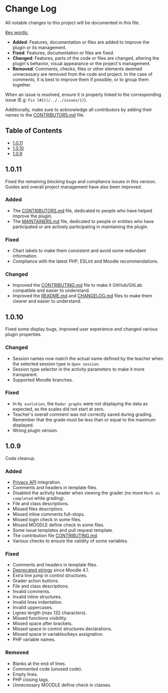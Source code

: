 # Change Log

All notable changes to this project will be documented in this file.

<u>Key words:</u>
- **Added**: Features, documentation or files are added to improve the plugin or its management.
- **Fixed**: Features, documentation or files are fixed.
- **Changed**: Features, parts of the code or files are changed, altering the plugin's behavior, visual appearance or the project's management.
- **Removed**: Comments, checks, files or other elements deemed unnecessary are removed from the code and project. In the case of comments, it is best to improve them if possible, or to group them together.

When an issue is resolved, ensure it is properly linked to the corresponding issue (E.g: `Fix [#1](/../../issues/1)`).

Additionally, make sure to acknowledge all contributors by adding their names to the [CONTRIBUTORS.md](CONTRIBUTORS.md) file.

## Table of Contents

- [1.0.11](#1.0.11)
- [1.0.10](#1.0.10)
- [1.0.9](#1.0.9)

## 1.0.11

Fixed the remaining *blocking* bugs and compliance issues in this version. Guides and overall project management have also been improved.

### Added

- The [CONTRIBUTORS.md](CONTRIBUTORS.md) file, dedicated to people who have helped improve the plugin.
- The [MAINTAINERS.md](MAINTAINERS.md) file, dedicated to people or entities who have participated or are actively participating in maintaining the plugin.

### Fixed

- Chart labels to make them consistent and avoid some redundant information.
- Compliance with the latest PHP, ESLint and Moodle recommendations.

### Changed

- Improved the [CONTRIBUTING.md](CONTRIBUTING.md) file to make it GitHub/GitLab compatible and easier to understand.
- Improved the [README.md](README.md) and [CHANGELOG.md](CHANGELOG.md) files to make them clearer and easier to understand.

## 1.0.10

Fixed some display bugs, improved user experience and changed various plugin properties.

### Changed

- Session names now match the actual name defined by the teacher when the selected session type is `Open session`.
- Session type selector in the activity parameters to make it more transparent.
- Supported Moodle branches.

### Fixed

- In `My evolution`, the `Radar graphs` were not displaying the data as expected, as the scales did not start at zero.
- Teacher's overall comment was not correctly saved during grading. Remember that the grade must be less than or equal to the maximum displayed.
- Wrong plugin version.

## 1.0.9

Code cleanup.

### Added

- [Privacy API](https://moodledev.io/docs/4.4/apis/subsystems/privacy) integration.
- Comments and headers in template files.
- Disabled the activity header when viewing the grader (no more `Mark as completed` while grading).
- File and class descriptions.
- Missed files descriptors.
- Missed inline comments full-stops.
- Missed login check in some files.
- Missed MOODLE define check in some files.
- Some issue templates and pull request template.
- The contribution file [CONTRIBUTING.md](CONTRIBUTING.md).
- Various checks to ensure the validity of some variables.

### Fixed

- Comments and headers in template files.
- [Deprecated strings](https://github.com/moodle/moodle/blame/main/lang/en/deprecated.txt) since Moodle 4.1.
- Extra line jump in control structures.
- Grader action buttons.
- File and class descriptions.
- Invalid comments.
- Invalid inline structures.
- Invalid lines indentation.
- Invalid uppercases.
- Lignes length (max 132 characters).
- Missed functions visibility.
- Missed space after brackets.
- Missed space in control structures declarations.
- Missed space in variables/keys assignation.
- PHP variable names.

### Removed

- Blanks at the end of lines.
- Commented code (unused code).
- Empty lines.
- PHP closing tags.
- Unnecessary MOODLE define check in classes.
